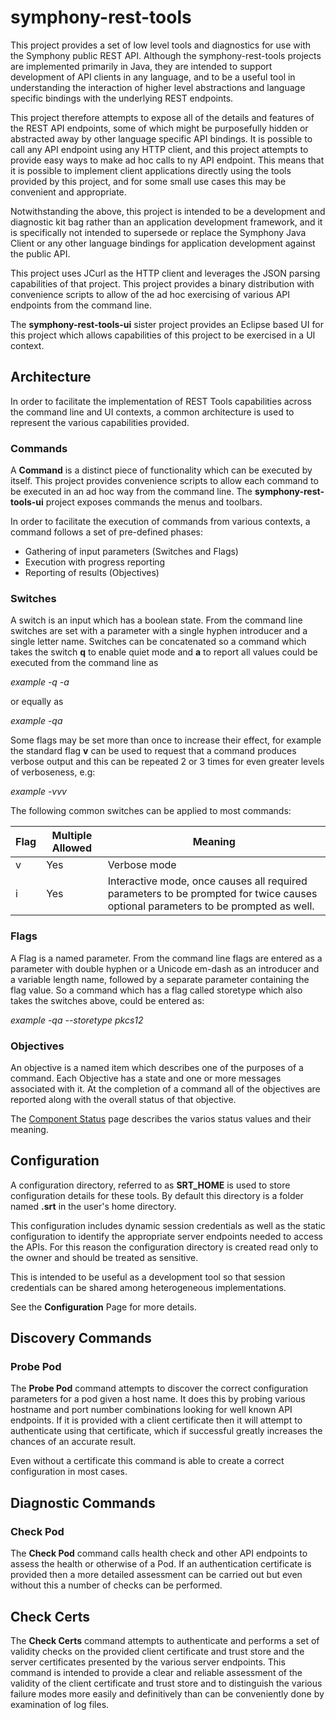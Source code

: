 # symphony-rest-tools
This project provides a set of low level tools and diagnostics for use with the Symphony public REST API.  Although the symphony-rest-tools projects are implemented primarily in Java, they are intended to support development of API clients in any language, and to be a useful tool in understanding the interaction of higher level abstractions and language specific bindings with the underlying REST endpoints. 

This project therefore attempts to expose all of the details and features of the REST API endpoints, some of which might be purposefully hidden or abstracted away by other language specific API bindings. It is possible to call any API endpoint using any HTTP client, and this project attempts to provide easy ways to make ad hoc calls to ny API endpoint. This means that it is possible to implement client applications directly using the tools provided by this project, and for some small use cases this may be convenient and appropriate.

Notwithstanding the above, this project is intended to be a development and diagnostic kit bag rather than an application development framework, and it is specifically not intended to supersede or replace the Symphony Java Client or any other language bindings for application development against the public API.

This project uses JCurl as the HTTP client and leverages the JSON parsing capabilities
of that project. This project provides a binary distribution with convenience scripts to 
allow of the ad hoc exercising of various API endpoints from the command line.

The **symphony-rest-tools-ui** sister project provides an Eclipse based UI for this
project which allows capabilities of this project to be exercised in a UI context.

## Architecture
In order to facilitate the implementation of REST Tools capabilities across the command
line and UI contexts, a common architecture is used to represent the various capabilities
provided.

### Commands
A **Command** is a distinct piece of functionality which can be executed by itself. This project provides convenience scripts to allow each command to be executed in an ad hoc way from the command line. The **symphony-rest-tools-ui** project exposes commands the menus and toolbars.

In order to facilitate the execution of commands from various contexts, a command follows a set of pre-defined phases:

- Gathering of input parameters (Switches and Flags)
- Execution with progress reporting
- Reporting of results (Objectives)

### Switches
A switch is an input which has a boolean state. From the command line switches are set with a parameter with a single hyphen introducer and a single letter name. Switches can be concatenated so a command which takes the switch **q** to enable quiet mode and **a** to report all values could be executed from the command line as

_example -q -a_

or equally as

_example -qa_

Some flags may be set more than once to increase their effect, for example the standard flag **v** can be used to request that a command produces verbose output and this can be repeated 2 or 3 times for even greater levels of verboseness, e.g:

_example -vvv_

The following common switches can be applied to most commands:

| Flag | Multiple Allowed | Meaning																																 |
|------|------------------|--------------------------------------------------------------------------|
| v    | Yes							 | 	Verbose mode |
| i    | Yes							 | 	Interactive mode, once causes all required parameters to be prompted for twice causes optional parameters to be prompted as well. | 

### Flags
A Flag is a named parameter. From the command line flags are entered as a parameter with double hyphen or a Unicode em-dash as an introducer and a variable length name, followed by a separate parameter containing the flag value. So a command which has a flag called storetype which also takes the switches above, could be entered as:

_example -qa --storetype pkcs12_

### Objectives
An objective is a named item which describes one of the purposes of a command. Each Objective has a state and one or more messages associated with it. At the completion of a command all of the objectives are reported along with the overall status of that objective.

The [Component Status](ComponentStatus.md) page describes the varios status values and their meaning.

## Configuration
A configuration directory, referred to as **SRT_HOME** is used to store configuration
details for these tools. By default this directory is a folder named **.srt** in the
user's home directory.

This configuration includes dynamic session credentials as well as the static configuration
to identify the appropriate server endpoints needed to access the APIs. For this
reason the configuration directory is created read only to the owner and should
be treated as sensitive.

This is intended to be useful as a development tool so that session credentials
can be shared among heterogeneous implementations. 

See the **Configuration** Page for more details.

## Discovery Commands
### Probe Pod
The **Probe Pod** command attempts to discover the correct configuration parameters for a pod given a host name. It does this by probing various hostname and port number combinations
looking for well known API endpoints. If it is provided with a client certificate then it
will attempt to authenticate using that certificate, which if successful greatly increases
the chances of an accurate result.

Even without a certificate this command is able to create a correct configuration in
most cases.

## Diagnostic Commands
### Check Pod
The **Check Pod** command calls health check and other API endpoints to assess the
health or otherwise of a Pod. If an authentication certificate is provided then a 
more detailed assessment can be carried out but even without this a number of checks can be performed.

## Check Certs
The **Check Certs** command attempts to authenticate and performs a set of validity checks
on the provided client certificate and trust store and the server certificates presented
by the various server endpoints. This command is intended to provide a clear and reliable
assessment of the validity of the client certificate and trust store and to distinguish
the various failure modes more easily and definitively than can be conveniently done by
examination of log files.
